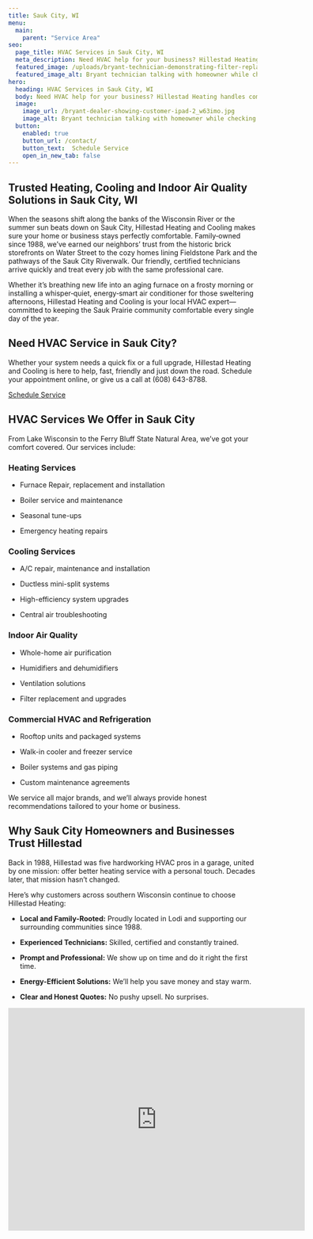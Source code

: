 ```yaml
---
title: Sauk City, WI
menu:
  main:
    parent: "Service Area"
seo:
  page_title: HVAC Services in Sauk City, WI
  meta_description: Need HVAC help for your business? Hillestad Heating handles commercial heating, cooling, refrigeration and more. Trusted in Wisconsin since 1988.
  featured_image: /uploads/bryant-technician-demonstrating-filter-replacement-1000.jpg
  featured_image_alt: Bryant technician talking with homeowner while checking air filter and furnace
hero: 
  heading: HVAC Services in Sauk City, WI
  body: Need HVAC help for your business? Hillestad Heating handles commercial heating, cooling, refrigeration and more. Trusted in Wisconsin since 1988.
  image: 
    image_url: /bryant-dealer-showing-customer-ipad-2_w63imo.jpg
    image_alt: Bryant technician talking with homeowner while checking air filter and furnace
  button:
    enabled: true
    button_url: /contact/ 
    button_text:  Schedule Service
    open_in_new_tab: false
---
```


## Trusted Heating, Cooling and Indoor Air Quality Solutions in Sauk City, WI

When the seasons shift along the banks of the Wisconsin River or the summer sun beats down on Sauk City, Hillestad Heating and Cooling makes sure your home or business stays perfectly comfortable. Family‑owned since 1988, we’ve earned our neighbors’ trust from the historic brick storefronts on Water Street to the cozy homes lining Fieldstone Park and the pathways of the Sauk City Riverwalk. Our friendly, certified technicians arrive quickly and treat every job with the same professional care.

Whether it’s breathing new life into an aging furnace on a frosty morning or installing a whisper‑quiet, energy‑smart air conditioner for those sweltering afternoons, Hillestad Heating and Cooling is your local HVAC expert—committed to keeping the Sauk Prairie community comfortable every single day of the year.

<div class="breakout bg-black flow">
  <h2 class="no-margin">Need HVAC Service in Sauk City?</h2>

Whether your system needs a quick fix or a full upgrade, Hillestad Heating and Cooling is here to help, fast, friendly and just down the road. Schedule your appointment online, or give us a call at (608) 643-8788.

  <a class="btn btn--primary" href="/contact/">Schedule Service</a>

</div>

## HVAC Services We Offer in Sauk City

From Lake Wisconsin to the Ferry Bluff State Natural Area, we’ve got your comfort covered. Our services include:

### Heating Services

* Furnace Repair, replacement and installation

* Boiler service and maintenance

* Seasonal tune-ups

* Emergency heating repairs

### Cooling Services

* A/C repair, maintenance and installation 

* Ductless mini-split systems 

* High-efficiency system upgrades

* Central air troubleshooting 

### Indoor Air Quality

* Whole-home air purification

* Humidifiers and dehumidifiers

* Ventilation solutions

* Filter replacement and upgrades

### Commercial HVAC and Refrigeration

* Rooftop units and packaged systems

* Walk-in cooler and freezer service

* Boiler systems and gas piping

* Custom maintenance agreements

We service all major brands, and we’ll always provide honest recommendations tailored to your home or business.

## Why Sauk City Homeowners and Businesses Trust Hillestad

Back in 1988, Hillestad was five hardworking HVAC pros in a garage, united by one mission: offer better heating service with a personal touch. Decades later, that mission hasn’t changed.

Here’s why customers across southern Wisconsin continue to choose Hillestad Heating:

* **Local and Family-Rooted:** Proudly located in Lodi and supporting our
surrounding communities since 1988.

* **Experienced Technicians:** Skilled, certified and constantly trained.

* **Prompt and Professional:** We show up on time and do it right the first time.

* **Energy-Efficient Solutions:** We’ll help you save money and stay warm.

* **Clear and Honest Quotes:** No pushy upsell. No surprises.

<iframe src="https://www.google.com/maps/embed?pb=!1m18!1m12!1m3!1d11620.692537556673!2d-89.7415191627988!3d43.26874853796582!2m3!1f0!2f0!3f0!3m2!1i1024!2i768!4f13.1!3m3!1m2!1s0x88077312a0f1f741%3A0x3d72e4833b302300!2sSauk%20City%2C%20WI%2053583!5e0!3m2!1sen!2sus!4v1745201706786!5m2!1sen!2sus" width="600" height="450" style="border:0;" allowfullscreen="" loading="lazy" referrerpolicy="no-referrer-when-downgrade"></iframe>